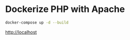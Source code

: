 # Dockerize PHP with Apache

```bash
docker-compose up -d --build
```

[http://localhost](http://localhost)
